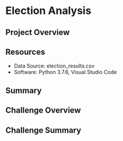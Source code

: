 # Election Analysis

## Project Overview

## Resources
- Data Source: election_results.csv
- Software: Python 3.7.6, Visual Studio Code
## Summary

## Challenge Overview

## Challenge Summary
